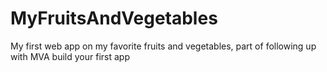 # MyFruitsAndVegetables
My first web app on my favorite fruits and vegetables, part of following up with MVA build your first app
